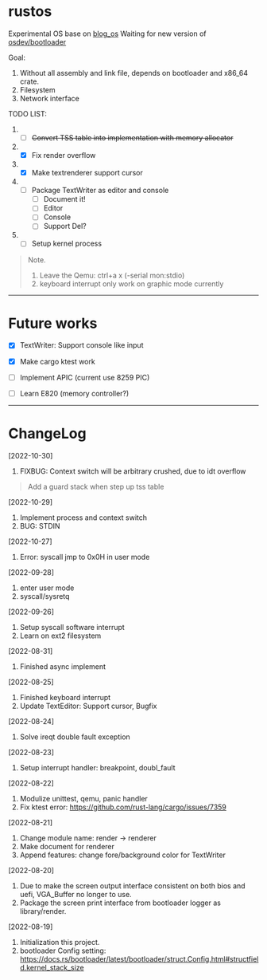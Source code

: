 # rustos
Experimental OS base on [blog_os](https://github.com/phil-opp/blog_os)
Waiting for new version of [osdev/bootloader](https://github.com/rust-osdev/bootloader)

Goal:
1. Without all assembly and link file, depends on bootloader and x86_64 crate.
2. Filesystem
3. Network interface

TODO LIST:
1. - [ ] ~~Convert TSS table into implementation with memory allocator~~
2. - [x] Fix render overflow
3. - [x] Make textrenderer support cursor
4. - [ ] Package TextWriter as editor and console
        - [ ] Document it!
        - [ ] Editor
        - [ ] Console
        - [ ] Support Del?
5. - [ ] Setup kernel process

> Note.
>
> 1. Leave the Qemu: ctrl+a x (-serial mon:stdio)
> 2. keyboard interrupt only work on graphic mode currently

---
# Future works
 - [x] TextWriter: Support console like input
 - [x] Make cargo ktest work
 - [ ] Implement APIC (current use 8259 PIC)
 - [ ] Learn E820 (memory controller?)


---
# ChangeLog
[2022-10-30]
1. FIXBUG: Context switch will be arbitrary crushed, due to idt overflow
 > Add a guard stack when step up tss table

[2022-10-29]
1. Implement process and context switch
2. BUG: STDIN

[2022-10-27]
1. Error: syscall jmp to 0x0H in user mode

[2022-09-28]
1. enter user mode
2. syscall/sysretq

[2022-09-26]
1. Setup syscall software interrupt
2. Learn on ext2 filesystem

[2022-08-31]
1. Finished async implement

[2022-08-25]
1. Finished keyboard interrupt
2. Update TextEditor: Support cursor, Bugfix

[2022-08-24]
1. Solve ireqt double fault exception

[2022-08-23]
1. Setup interrupt handler: breakpoint, doubl_fault

[2022-08-22]
1. Modulize unittest, qemu, panic handler
2. Fix ktest error: https://github.com/rust-lang/cargo/issues/7359


[2022-08-21]
1. Change module name: render -> renderer
2. Make document for renderer
3. Append features: change fore/background color for TextWriter

[2022-08-20]
1. Due to make the screen output interface consistent on both bios and uefi, VGA_Buffer no longer to use.
2. Package the screen print interface from bootloader logger as library/render.

[2022-08-19] 
1. Initialization this project.
2. bootloader Config setting: https://docs.rs/bootloader/latest/bootloader/struct.Config.html#structfield.kernel_stack_size
